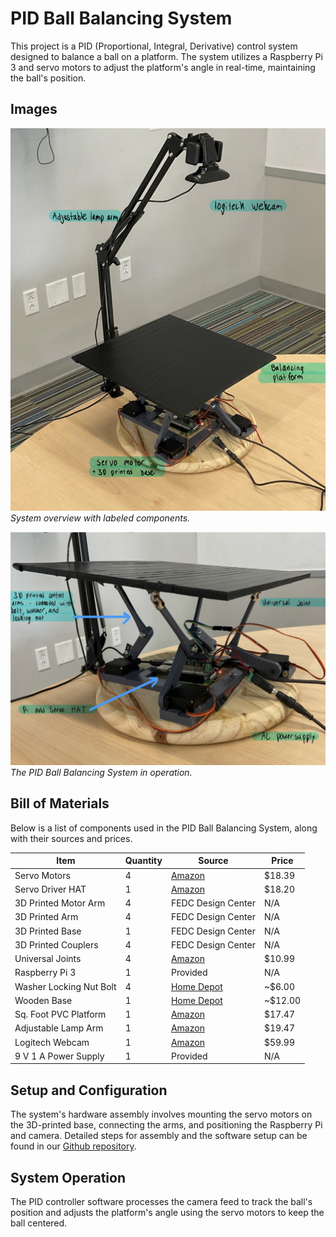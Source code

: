 # PID Ball Balancing System

This project is a PID (Proportional, Integral, Derivative) control system designed to balance a ball on a platform. The system utilizes a Raspberry Pi 3 and servo motors to adjust the platform's angle in real-time, maintaining the ball's position.

## Images

![System Overview](pics/IMG_0102.jpg)
*System overview with labeled components.*

![Action Shot](pics/IMG_0101.jpg)
*The PID Ball Balancing System in operation.*

## Bill of Materials

Below is a list of components used in the PID Ball Balancing System, along with their sources and prices.

| Item | Quantity | Source | Price |
|------|----------|--------|-------|
| Servo Motors | 4 | [Amazon](#) | $18.39 |
| Servo Driver HAT | 1 | [Amazon](#) | $18.20 |
| 3D Printed Motor Arm | 4 | FEDC Design Center | N/A |
| 3D Printed Arm | 4 | FEDC Design Center | N/A |
| 3D Printed Base | 1 | FEDC Design Center | N/A |
| 3D Printed Couplers | 4 | FEDC Design Center | N/A |
| Universal Joints | 4 | [Amazon](#) | $10.99 |
| Raspberry Pi 3 | 1 | Provided | N/A |
| Washer Locking Nut Bolt | 4 | [Home Depot](#) | ~$6.00 |
| Wooden Base | 1 | [Home Depot](#) | ~$12.00 |
| Sq. Foot PVC Platform | 1 | [Amazon](#) | $17.47 |
| Adjustable Lamp Arm | 1 | [Amazon](#) | $19.47 |
| Logitech Webcam | 1 | [Amazon](#) | $59.99 |
| 9 V 1 A Power Supply | 1 | Provided | N/A |

## Setup and Configuration

The system's hardware assembly involves mounting the servo motors on the 3D-printed base, connecting the arms, and positioning the Raspberry Pi and camera. Detailed steps for assembly and the software setup can be found in our [Github repository](https://github.com/Eanazir/PID_system).

## System Operation

The PID controller software processes the camera feed to track the ball's position and adjusts the platform's angle using the servo motors to keep the ball centered.



